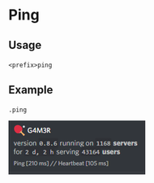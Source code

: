 # Ping

## Usage

`<prefix>ping`

## Example

```text
.ping
```

![](../../.gitbook/assets/image%20%2879%29.png)

